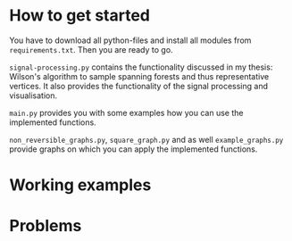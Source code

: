 # How to get started

You have to download all python-files and install all modules from `requirements.txt`. Then you are ready to go.

`signal-processing.py` contains the functionality discussed in my thesis: Wilson's algorithm to sample spanning forests and thus representative vertices. It also provides the functionality of the signal processing and visualisation.

`main.py` provides you with some examples how you can use the implemented functions.

`non_reversible_graphs.py`, `square_graph.py` and as well `example_graphs.py` provide graphs on which you can apply the implemented functions.

# Working examples

# Problems

